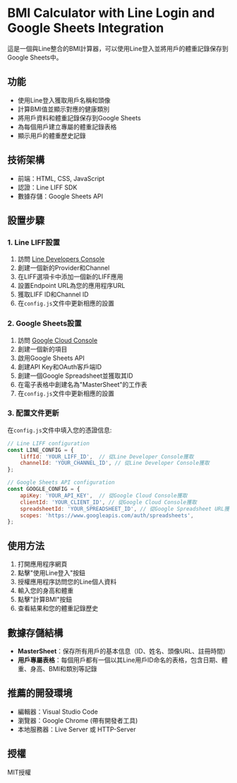 # BMI Calculator with Line Login and Google Sheets Integration

這是一個與Line整合的BMI計算器，可以使用Line登入並將用戶的體重記錄保存到Google Sheets中。

## 功能

- 使用Line登入獲取用戶名稱和頭像
- 計算BMI值並顯示對應的健康類別
- 將用戶資料和體重記錄保存到Google Sheets
- 為每個用戶建立專屬的體重記錄表格
- 顯示用戶的體重歷史記錄

## 技術架構

- 前端：HTML, CSS, JavaScript
- 認證：Line LIFF SDK
- 數據存儲：Google Sheets API

## 設置步驟

### 1. Line LIFF設置

1. 訪問 [Line Developers Console](https://developers.line.biz/)
2. 創建一個新的Provider和Channel
3. 在LIFF選項卡中添加一個新的LIFF應用
4. 設置Endpoint URL為您的應用程序URL
5. 獲取LIFF ID和Channel ID
6. 在`config.js`文件中更新相應的設置

### 2. Google Sheets設置

1. 訪問 [Google Cloud Console](https://console.cloud.google.com/)
2. 創建一個新的項目
3. 啟用Google Sheets API
4. 創建API Key和OAuth客戶端ID
5. 創建一個Google Spreadsheet並獲取其ID
6. 在電子表格中創建名為"MasterSheet"的工作表
7. 在`config.js`文件中更新相應的設置

### 3. 配置文件更新

在`config.js`文件中填入您的憑證信息:

```javascript
// Line LIFF configuration
const LINE_CONFIG = {
    liffId: 'YOUR_LIFF_ID',  // 從Line Developer Console獲取
    channelId: 'YOUR_CHANNEL_ID', // 從Line Developer Console獲取
};

// Google Sheets API configuration
const GOOGLE_CONFIG = {
    apiKey: 'YOUR_API_KEY',  // 從Google Cloud Console獲取
    clientId: 'YOUR_CLIENT_ID', // 從Google Cloud Console獲取
    spreadsheetId: 'YOUR_SPREADSHEET_ID', // 從Google Spreadsheet URL獲取
    scopes: 'https://www.googleapis.com/auth/spreadsheets',
};
```

## 使用方法

1. 打開應用程序網頁
2. 點擊"使用Line登入"按鈕
3. 授權應用程序訪問您的Line個人資料
4. 輸入您的身高和體重
5. 點擊"計算BMI"按鈕
6. 查看結果和您的體重記錄歷史

## 數據存儲結構

- **MasterSheet**：保存所有用戶的基本信息（ID、姓名、頭像URL、註冊時間）
- **用戶專屬表格**：每個用戶都有一個以其Line用戶ID命名的表格，包含日期、體重、身高、BMI和類別等記錄

## 推薦的開發環境

- 編輯器：Visual Studio Code
- 瀏覽器：Google Chrome (帶有開發者工具)
- 本地服務器：Live Server 或 HTTP-Server

## 授權

MIT授權
